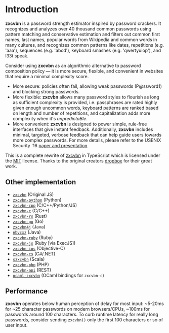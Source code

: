 # Introduction

**zxcvbn** is a password strength estimator inspired by password crackers.
It recognizes and analyzes over 40 thousand common passwords using pattern matching and conservative estimation and
filters out common first names, last names, popular words from Wikipedia and common words in many cultures,
and recognizes common patterns like dates, repetitions (e.g. 'aaa'), sequences (e.g. 'abcd'), keyboard smashes (e.g. 'qwertyuiop'), and l33t speak.

Consider using **zxcvbn** as an algorithmic alternative to password composition policy — it is more secure,
flexible, and convenient in websites that require a minimal complexity score.

- More secure: policies often fail, allowing weak passwords (P@ssword1) and blocking strong passwords.
- More flexible: **zxcvbn** allows many password styles to flourish as long as sufficient complexity is provided, i.e. 
  passphrases are rated highly given enough uncommon words, keyboard patterns are ranked based on length and number of repetitions, 
  and capitalization adds more complexity when it's _unpredictaBle_.
- More convenient: **zxcvbn** is designed to power simple, rule-free interfaces that give instant feedback. 
  Additionally, **zxcvbn** includes minimal, targeted, verbose feedback that can help guide users towards more complex passwords.
For more details, please refer to the USENIX Security '16 [paper and presentation](https://www.usenix.org/conference/usenixsecurity16/technical-sessions/presentation/wheeler).

This is a complete rewrite of [zxcvbn](https://github.com/dropbox/zxcvbn) in TypeScript
which is licensed under the [MIT](https://github.com/dropbox/zxcvbn/blob/master/LICENSE.txt) license.
Thanks to the original creators [dropbox](https://github.com/dropbox) for their great work.


## Other implementation

* [`zxcvbn`](https://github.com/dropbox/zxcvbn) (Original JS)
* [`zxcvbn-python`](https://github.com/dwolfhub/zxcvbn-python) (Python)
* [`zxcvbn-cpp`](https://github.com/rianhunter/zxcvbn-cpp) (C/C++/Python/JS)
* [`zxcvbn-c`](https://github.com/tsyrogit/zxcvbn-c) (C/C++)
* [`zxcvbn-rs`](https://github.com/shssoichiro/zxcvbn-rs) (Rust)
* [`zxcvbn-go`](https://github.com/nbutton23/zxcvbn-go) (Go)
* [`zxcvbn4j`](https://github.com/nulab/zxcvbn4j) (Java)
* [`nbvcxz`](https://github.com/GoSimpleLLC/nbvcxz) (Java)
* [`zxcvbn-ruby`](https://github.com/envato/zxcvbn-ruby) (Ruby)
* [`zxcvbn-js`](https://github.com/bitzesty/zxcvbn-js) (Ruby [via ExecJS])
* [`zxcvbn-ios`](https://github.com/dropbox/zxcvbn-ios) (Objective-C)
* [`zxcvbn-cs`](https://github.com/mickford/zxcvbn-cs) (C#/.NET)
* [`szxcvbn`](https://github.com/tekul/szxcvbn) (Scala)
* [`zxcvbn-php`](https://github.com/bjeavons/zxcvbn-php) (PHP)
* [`zxcvbn-api`](https://github.com/wcjr/zxcvbn-api) (REST)
* [`ocaml-zxcvbn`](https://github.com/cryptosense/ocaml-zxcvbn) (OCaml bindings for `zxcvbn-c`)


## Performance

**zxcvbn** operates below human perception of delay for most input: ~5-20ms for ~25 character passwords on modern browsers/CPUs, ~100ms for passwords around 100 characters. 
To curb runtime latency for really long passwords, consider sending `zxcvbn()` only the first 100 characters or so of user input.
